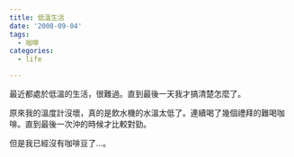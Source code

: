 ```yaml
---
title: 低溫生活
date: '2008-09-04'
tags:
  - 咖啡
categories:
  - life

---
```

最近都處於低溫的生活，很難過。直到最後一天我才搞清楚怎麼了。  
  
  
原來我的溫度計沒壞，真的是飲水機的水溫太低了。連續喝了幾個禮拜的難喝咖啡。直到最後一次沖的時候才比較對勁。  
  
但是我已經沒有咖啡豆了…。